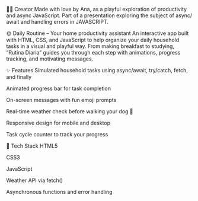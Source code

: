 👩‍💻 Creator
Made with love by Ana, as a playful exploration of productivity and async JavaScript.
Part of a presentation exploring the subject of async/ await and handling errors in JAVASCRIPT. 

🌞 Daily Routine – Your home productivity assistant
An interactive app built with HTML, CSS, and JavaScript to help organize your daily household tasks in a visual and playful way. From making breakfast to studying, “Rutina Diaria” guides you through each step with animations, progress tracking, and motivating messages.

✨ Features
Simulated household tasks using async/await, try/catch, fetch, and finally

Animated progress bar for task completion

On-screen messages with fun emoji prompts

Real-time weather check before walking your dog 🐶

Responsive design for mobile and desktop

Task cycle counter to track your progress

🧱 Tech Stack
HTML5

CSS3

JavaScript 

Weather API via fetch()

Asynchronous functions and error handling
